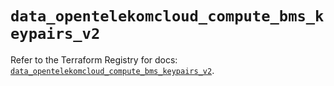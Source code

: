 # `data_opentelekomcloud_compute_bms_keypairs_v2`

Refer to the Terraform Registry for docs: [`data_opentelekomcloud_compute_bms_keypairs_v2`](https://registry.terraform.io/providers/opentelekomcloud/opentelekomcloud/1.36.45/docs/data-sources/compute_bms_keypairs_v2).
